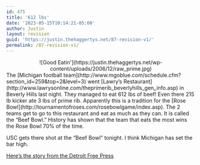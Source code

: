 ```yaml
---
id: 475
title: '612 lbs'
date: '2023-05-15T10:14:21-05:00'
author: Justin
layout: revision
guid: 'https://justin.thehaggertys.net/87-revision-v1/'
permalink: /87-revision-v1/
---
```


<center>![Good Eatin'](https://justin.thehaggertys.net/wp-content/uploads/2006/12/raw_prime.jpg)</center>The [Michigan football team](http://www.mgoblue.com/schedule.cfm?section_id=259&top=2&level=3) went [Lawry’s Restaurant](http://www.lawrysonline.com/theprimerib_beverlyhills_gen_info.asp) in Beverly Hills last night. They managed to eat 612 lbs of beef! Even there 215 lb kicker ate 3 lbs of prime rib. Apparently this is a tradition for the [Rose Bowl](http://tournamentofroses.com/rosebowlgame/index.asp). The 2 teams get to go to this restaurant and eat as much as they can. It is called the “Beef Bowl.” History has shown that the team that eats the most wins the Rose Bowl 70% of the time.

USC gets there shot at the “Beef Bowl” tonight. I think Michigan has set the bar high.

[Here’s the story from the Detroit Free Press](http://www.freep.com/apps/pbcs.dll/article?AID=/20061228/SPORTS06/612280421/1048/SPORTS)